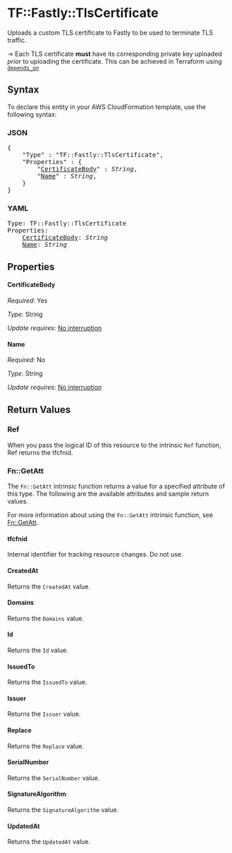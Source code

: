 # TF::Fastly::TlsCertificate

Uploads a custom TLS certificate to Fastly to be used to terminate TLS traffic.

-> Each TLS certificate **must** have its corresponding private key uploaded _prior_ to uploading the certificate. This
can be achieved in Terraform using [`depends_on`](https://www.terraform.io/docs/configuration/meta-arguments/depends_on.html)

## Syntax

To declare this entity in your AWS CloudFormation template, use the following syntax:

### JSON

<pre>
{
    "Type" : "TF::Fastly::TlsCertificate",
    "Properties" : {
        "<a href="#certificatebody" title="CertificateBody">CertificateBody</a>" : <i>String</i>,
        "<a href="#name" title="Name">Name</a>" : <i>String</i>,
    }
}
</pre>

### YAML

<pre>
Type: TF::Fastly::TlsCertificate
Properties:
    <a href="#certificatebody" title="CertificateBody">CertificateBody</a>: <i>String</i>
    <a href="#name" title="Name">Name</a>: <i>String</i>
</pre>

## Properties

#### CertificateBody

_Required_: Yes

_Type_: String

_Update requires_: [No interruption](https://docs.aws.amazon.com/AWSCloudFormation/latest/UserGuide/using-cfn-updating-stacks-update-behaviors.html#update-no-interrupt)

#### Name

_Required_: No

_Type_: String

_Update requires_: [No interruption](https://docs.aws.amazon.com/AWSCloudFormation/latest/UserGuide/using-cfn-updating-stacks-update-behaviors.html#update-no-interrupt)

## Return Values

### Ref

When you pass the logical ID of this resource to the intrinsic `Ref` function, Ref returns the tfcfnid.

### Fn::GetAtt

The `Fn::GetAtt` intrinsic function returns a value for a specified attribute of this type. The following are the available attributes and sample return values.

For more information about using the `Fn::GetAtt` intrinsic function, see [Fn::GetAtt](https://docs.aws.amazon.com/AWSCloudFormation/latest/UserGuide/intrinsic-function-reference-getatt.html).

#### tfcfnid

Internal identifier for tracking resource changes. Do not use.

#### CreatedAt

Returns the <code>CreatedAt</code> value.

#### Domains

Returns the <code>Domains</code> value.

#### Id

Returns the <code>Id</code> value.

#### IssuedTo

Returns the <code>IssuedTo</code> value.

#### Issuer

Returns the <code>Issuer</code> value.

#### Replace

Returns the <code>Replace</code> value.

#### SerialNumber

Returns the <code>SerialNumber</code> value.

#### SignatureAlgorithm

Returns the <code>SignatureAlgorithm</code> value.

#### UpdatedAt

Returns the <code>UpdatedAt</code> value.

